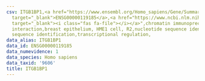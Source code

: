 ```yaml
---
csv: ITGB1BP1,<a href="https://www.ensembl.org/Homo_sapiens/Gene/Summary?db=core;g=ENSG00000119185"
  target="_blank">ENSG00000119185</a>,<a href="https://www.ncbi.nlm.nih.gov/pubmed/22863008"
  target="_blank"><i class="fas fa-file"></i></a>",chromatin immunoprecipitation assay,direct
  interaction,breast epithelium, HME1 cell, R2,nucleotide sequence identification,nucleotide
  sequence identification,transcriptional regulation,
data_alias: ITGB1BP1
data_id: ENSG00000119185
data_numevidence: 1
data_species: Homo sapiens
data_taxid: '9606'
title: ITGB1BP1
---
```

